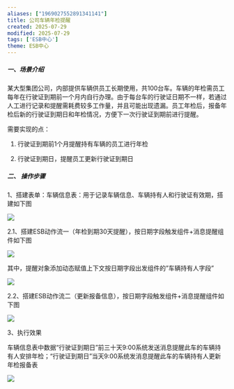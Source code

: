 ```yaml
---
aliases: ["1969027552891341141"]
title: 公司车辆年检提醒
created: 2025-07-29
modified: 2025-07-29
tags: ['ESB中心']
theme: ESB中心
---
```


##### **一、场景介绍**

某大型集团公司，内部提供车辆供员工长期使用，共100台车。车辆的年检需员工每年在行驶证到期前一个月内自行办理。由于每台车的行驶证日期不一样，若通过人工进行记录和提醒需耗费较多工作量，并且可能出现遗漏。员工年检后，报备年检后新的行驶证到期日和年检情况，方便下一次行驶证到期前进行提醒。

需要实现的点：

1. 行驶证到期前1个月提醒持有车辆的员工进行年检

2. 行驶证到期日，提醒员工更新行驶证到期日

##### **二、 操作步骤**

1、搭建表单：车辆信息表：用于记录车辆信息、车辆持有人和行驶证有效期，搭建如下图

![](https://myhelpdoc.oss-cn-heyuan.aliyuncs.com/mdimages/dae195cf5cf0369597b1850ac28fe73a.jpg)

2.1、搭建ESB动作流一（年检到期30天提醒），按日期字段触发组件+消息提醒组件如下图

![](https://myhelpdoc.oss-cn-heyuan.aliyuncs.com/mdimages/dca3bde1d84a4d847ca1457654eb72ad.jpg)

其中，提醒对象添加动态赋值上下文按日期字段出发组件的”车辆持有人字段”

![](https://myhelpdoc.oss-cn-heyuan.aliyuncs.com/mdimages/2e3c0a565f3a0bb4ff57ca02aefb5e0c.jpg)

2.2、搭建ESB动作流二（更新报备信息），按日期字段触发组件+消息提醒组件如下图

![](https://myhelpdoc.oss-cn-heyuan.aliyuncs.com/mdimages/78a5989ec99f1199813caf12f4a2eb73.jpg)

3、执行效果

车辆信息表中数据“行驶证到期日”前三十天9:00系统发送消息提醒此车的车辆持有人安排年检；“行驶证到期日”当天9:00系统发消息提醒此车的车辆持有人更新年检报备表

![](https://myhelpdoc.oss-cn-heyuan.aliyuncs.com/mdimages/238313fe008be65053c5c9f5a66aaddf.jpg)

